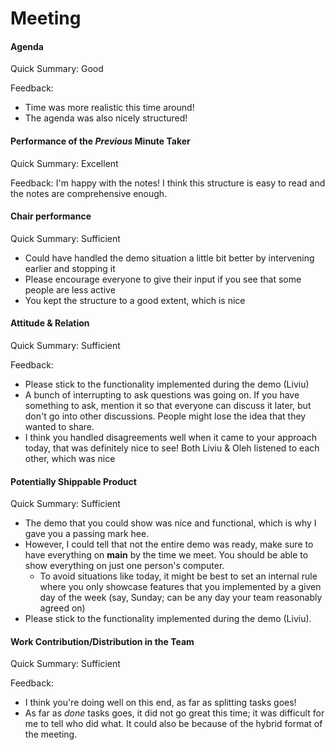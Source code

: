 # Meeting


#### Agenda 

Quick Summary: Good 

Feedback: 
- Time was more realistic this time around!
- The agenda was also nicely structured!


#### Performance of the *Previous* Minute Taker

Quick Summary: Excellent

Feedback: I'm happy with the notes! I think this structure is easy to read and the notes are comprehensive enough.



#### Chair performance

Quick Summary: Sufficient

- Could have handled the demo situation a little bit better by intervening earlier and stopping it
- Please encourage everyone to give their input if you see that some people are less active
- You kept the structure to a good extent, which is nice




#### Attitude & Relation


Quick Summary: Sufficient

Feedback: 
- Please stick to the functionality implemented during the demo (Liviu)
- A bunch of interrupting to ask questions was going on. If you have something to ask, mention it so that everyone can discuss it later, but don't go into other discussions. People might lose the idea that they wanted to share.
- I think you handled disagreements well when it came to your approach today, that was definitely nice to see! Both Liviu & Oleh listened to each other, which was nice



#### Potentially Shippable Product


Quick Summary: Sufficient

- The demo that you could show was nice and functional, which is why I gave you a passing mark hee.
- However, I could tell that not the entire demo was ready, make sure to have everything on **main** by the time we meet. You should be able to show everything on just one person's computer.
	+ To avoid situations like today, it might be best to set an internal rule where you only showcase features that you implemented by a given day of the week (say, Sunday; can be any day your team reasonably agreed on)
- Please stick to the functionality implemented during the demo (Liviu).


#### Work Contribution/Distribution in the Team

Quick Summary: Sufficient

Feedback: 
- I think you're doing well on this end, as far as splitting tasks goes!
- As far as *done* tasks goes, it did not go great this time; it was difficult for me to tell who did what. It could also be because of the hybrid format of the meeting.

